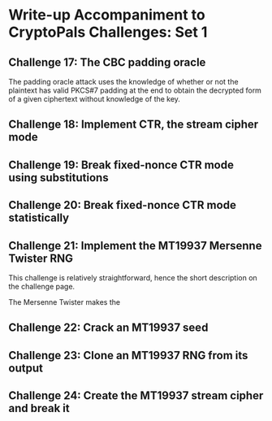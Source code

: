 # Write-up Accompaniment to CryptoPals Challenges: Set 1

## Challenge 17: The CBC padding oracle

The padding oracle attack uses the knowledge of whether or not the plaintext has
valid PKCS#7 padding at the end to obtain the decrypted form of a given
ciphertext without knowledge of the key.

## Challenge 18: Implement CTR, the stream cipher mode

## Challenge 19: Break fixed-nonce CTR mode using substitutions

## Challenge 20: Break fixed-nonce CTR mode statistically

## Challenge 21: Implement the MT19937 Mersenne Twister RNG

This challenge is relatively straightforward, hence the short description on the
challenge page.

The Mersenne Twister makes the


## Challenge 22: Crack an MT19937 seed


## Challenge 23: Clone an MT19937 RNG from its output

## Challenge 24: Create the MT19937 stream cipher and break it